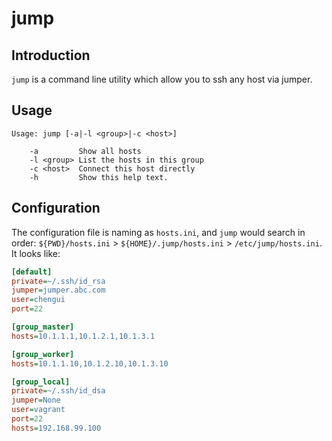 # jump

## Introduction

`jump` is a command line utility which allow you to ssh any host via jumper.

## Usage

```shell
Usage: jump [-a|-l <group>|-c <host>]

    -a         Show all hosts
    -l <group> List the hosts in this group
    -c <host>  Connect this host directly
    -h         Show this help text.

```

## Configuration

The configuration file is naming as `hosts.ini`, and `jump` would search in order: `${PWD}/hosts.ini` > `${HOME}/.jump/hosts.ini` > `/etc/jump/hosts.ini`. It looks like:

```ini
[default]
private=~/.ssh/id_rsa
jumper=jumper.abc.com
user=chengui
port=22

[group_master]
hosts=10.1.1.1,10.1.2.1,10.1.3.1

[group_worker]
hosts=10.1.1.10,10.1.2.10,10.1.3.10

[group_local]
private=~/.ssh/id_dsa
jumper=None
user=vagrant
port=22
hosts=192.168.99.100
```